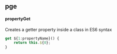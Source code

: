 ## pge
#### propertyGet
Creates a getter property inside a class in ES6 syntax
```js
get ${1:propertyName}() {
	return this.${0};
}
```